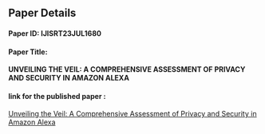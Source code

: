 ## Paper Details

#### Paper ID: IJISRT23JUL1680

#### Paper Title: 

<strong>UNVEILING THE VEIL: A COMPREHENSIVE ASSESSMENT OF PRIVACY AND SECURITY IN AMAZON ALEXA</strong>

#### link for the published paper :

<a href="https://ijisrt.com/unveiling-the-veil-a-comprehensive-assessment-of-privacy-and-security-in-amazon-alexa">Unveiling the Veil: A Comprehensive Assessment of Privacy and Security in Amazon Alexa</a>

